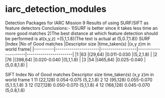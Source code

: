 # iarc_detection_modules
Detection Packages for IARC Mission 9
Results of using SURF/SIFT as feature detectors 
Conclusions:-
1)SURF is better since it takes less time an more good matches
2)The best distance at which feature detection should be performed is at(x,y,z) =(5,1,1.8)(The text is actual at (5,0.7,1.8))
SURF 
|Index     |No of Good matches    |Descriptor size   |time_taken(s)        |(x,y z)m in world frame|
|----------|----------------------|------------------|---------------------|-----------------------|
|1         |63                    |(29,64)           |0.011-0.030          |(5,2,1.8)              |
|2         |76                    |(398,64)          |0.020-0.040          |(5,1,1.8)              |
|3         |54                    |(465,64)          |0.025-0.040          |(5,0.8,1.8)            |

SIFT
Index     No of Good matches    Descriptor size   time_taken(s)        (x,y z)m in world frame
1           11                     (22,128)         0.054-0.075        (5,2,1.8)
2           12                     (95,128)         0.055-0.070        (5,1.5,1.8) 
3           12                     (127,128)        0.050-0.070        (5,1,1.8)
4           12                     (168,128)         0.045-0.070       (5,0.8,1.8)
